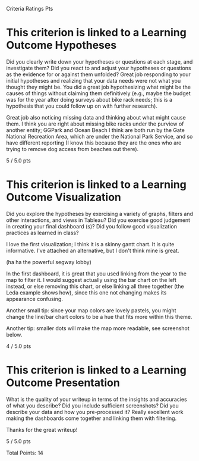 Criteria	Ratings	Pts

# This criterion is linked to a Learning Outcome Hypotheses
Did you clearly write down your hypotheses or questions at each stage, and investigate them? Did you react to and adjust your hypotheses or questions as the evidence for or against them unfolded?
Great job responding to your initial hypotheses and realizing that your data needs were not what you thought they might be. You did a great job hypothesizing what might be the causes of things without claiming them definitively (e.g., maybe the budget was for the year after doing surveys about bike rack needs; this is a hypothesis that you could follow up on with further research).

Great job also noticing missing data and thinking about what might cause them. I think you are right about missing bike racks under the purview of another entity; GGPark and Ocean Beach I think are both run by the Gate National Recreation Area, which are under the National Park Service, and so have different reporting (I know this because they are the ones who are trying to remove dog access from beaches out there).

5 / 5.0 pts

# This criterion is linked to a Learning Outcome Visualization
Did you explore the hypotheses by exercising a variety of graphs, filters and other interactions, and views in Tableau? Did you exercise good judgement in creating your final dashboard (s)? Did you follow good visualization practices as learned in class?

I love the first visualization; I think it is a skinny gantt chart. It is quite informative. I've attached an alternative, but I don't think mine is great.

(ha ha the powerful segway lobby)

In the first dashboard, it is great that you used linking from the year to the map to filter it. I would suggest actually using the bar chart on the left instead, or else removing this chart, or else linking all three together (the Leda example shows how), since this one not changing makes its appearance confusing. 

Another small tip: since your map colors are lovely pastels, you might change the line/bar chart colors to be a hue that fits more within this theme.

Another tip: smaller dots will make the map more readable, see screenshot below.

4 / 5.0 pts


# This criterion is linked to a Learning Outcome Presentation
What is the quality of your writeup in terms of the insights and accuracies of what you describe? Did you include sufficient screenshots? Did you describe your data and how you pre-processed it?
Really excellent work making the dashboards come together and linking them with filtering. 

Thanks for the great writeup!

5 / 5.0 pts

Total Points: 14
